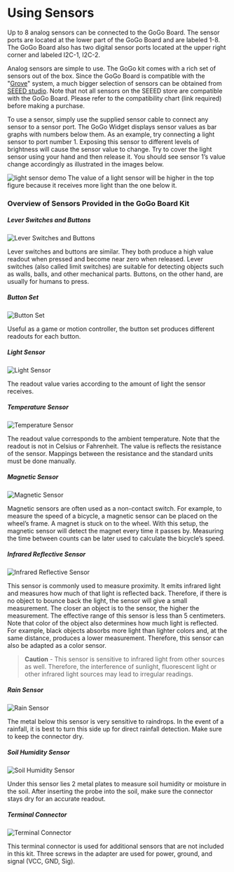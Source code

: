 # Using Sensors

Up to 8 analog sensors can be connected to the GoGo Board. The sensor ports are located at the lower part of the GoGo Board and are labeled 1-8. The GoGo Board also has two digital sensor ports located at the upper right corner and labeled I2C-1, I2C-2.

Analog sensors are simple to use. The GoGo kit comes with a rich set of sensors out of the box. Since the GoGo Board is compatible with the "[Grove](https://www.google.com/url?q=http://www.seeedstudio.com/wiki/Grove_System&sa=D&ust=1516951079209000&usg=AFQjCNHxLEdoCB67xV8K6qe_BsNtzbv_2A)" system, a much bigger selection of sensors can be obtained from [SEEED studio](https://www.google.com/url?q=https://www.seeedstudio.com&sa=D&ust=1516951079210000&usg=AFQjCNHybadFBnfDzeIcUBDcZAyKJ1GuEw). Note that not all sensors on the SEEED store are compatible with the GoGo Board. Please refer to the compatibility chart (link required) before making a purchase.

To use a sensor, simply use the supplied sensor cable to connect any sensor to a sensor port. The GoGo Widget displays sensor values as bar graphs with numbers below them. As an example, try connecting a light sensor to port number 1. Exposing this sensor to different levels of brightness will cause the sensor value to change. Try to cover the light sensor using your hand and then release it. You should see sensor 1’s value change accordingly as illustrated in the images below.

![light sensor demo](https://lh3.googleusercontent.com/vacLSnU69A5KbTvpA-7kqdfsQ_ljvbpEYNq7-fAAe5LVwR9Z7kq2YY8nTq4PZU3tMXivyzBnZB0ymlh5MZEde96ERP4jpwD_FOSQXCLpisdlz_56eq-tsVyLOlV0rTRq_L4ZfrIR)
The value of a light sensor will be higher in the top figure because it receives more light than the one below it.

### Overview of Sensors Provided in the GoGo Board Kit 

##### Lever Switches and Buttons
![Lever Switches and Buttons](https://lh6.googleusercontent.com/XXhoiviM0cP9LWZSgzPx0pWmHF0x-tR4V8OhTWUseZfxY3xGaHsyGhh-O5gTvfPI-BFfGeMEibbzyN9AMxTOgTI_vG4uYLYIu8t6anoM7GqdF8GhQbq1BX0YVVc38N52Md8o0loC)

Lever switches and buttons are similar. They both produce a high value readout when pressed and become near zero when released. Lever switches (also called limit switches) are suitable for detecting objects such as walls, balls, and other mechanical parts. Buttons, on the other hand, are usually for humans to press.

##### Button Set
![Button Set](https://lh5.googleusercontent.com/VUuiVQfDIceaurA8ryCCKjCOdan_ojwqc-Ogk9oiTRG6wBkPoh3-9_3EjxNkxEgRUqDUo_AL_sG_9mdyHAXpLfrVwb0iCmKGt-oUY4JY7gBwwPLyMTdp5RJ7jfbck4nPfMl6uJOx)

Useful as a game or motion controller, the button set produces different readouts for each button.

##### Light Sensor
![Light Sensor](https://lh5.googleusercontent.com/Rmta4SQ9rb1CuqJC9vY8uw2z4zgpFS7AN6q9hSuqbtxWINkbDGAognrPA6hnccv69Y8ekl-TX3fxjedsuwo3xmHmx09xpjsnYAJB_OJgzHxJvoyNSvG8lybrCexIjteQXqjVuOnZ)

The readout value varies  according to the amount of light the sensor receives.

##### Temperature Sensor
![Temperature Sensor](https://lh5.googleusercontent.com/ec1kkqFywSPdfv0K6UxZHlfoQaQxUUETpQNnWNWIVhACiKBn0X8nm8DHSp_9twDveYbGnupKMMISXga4RLLAlDAbfIYvwBa4M_t70_FS-wB9EiG1BjmrJpUUTb1TxwPBQAw9D33W)

The readout value corresponds to the ambient temperature. Note that the readout is not in Celsius or Fahrenheit. The value is reflects the resistance of the sensor. Mappings between the resistance and the standard units must be done manually.

##### Magnetic Sensor
![Magnetic Sensor](https://lh6.googleusercontent.com/CQGNhkdfH75drhz385lKoW1OglalqJBSMLQhiySijjqP--X6O6tu1wlXJOunjBo812kH5iarjZ3BdrSkZTjiJ4qFYrz-Be1pFbg5Ih_bgaO-koYnUkgcByjTe5c2BLh3POmkZuE5)

Magnetic sensors are often used as a non-contact switch. For example, to measure the speed of a bicycle, a magnetic sensor can be placed on the wheel’s frame. A magnet is stuck on to the wheel. With this setup, the magnetic sensor will detect the magnet every time it passes by. Measuring the time between counts can be later used to calculate the bicycle’s speed.

##### Infrared Reflective Sensor
![Infrared Reflective Sensor](https://lh6.googleusercontent.com/9bqUi-qv_uhq71zSn1qe5G5Q2os-9ULuRJx4bYSiWGFkwLS6zst3X9RLamf2FFtss5Z84vbJSwBFot1EuPXAiKHHl78HWCK0QvImOj_90SzTNkjAKNDW9R7ATZbA-Ty3MOQCzG-f)

This sensor is commonly used to measure proximity. It emits infrared light and measures how much of that light is reflected back. Therefore, if there is no object to bounce back the light, the sensor will give a small measurement. The closer an object is to the sensor, the higher the measurement. The effective range of this sensor is less than 5 centimeters. Note that color of the object also determines how much light is reflected. For example, black objects absorbs more light than lighter colors and, at the same distance, produces a lower measurement. Therefore, this sensor can also be adapted as a color sensor.  

> **Caution** - This sensor is sensitive to infrared light from other sources as well. Therefore, the interference of sunlight, fluorescent light or other infrared light sources may lead to irregular readings.

##### Rain Sensor
![Rain Sensor](https://lh6.googleusercontent.com/Syxw8-t7T8gElVNzcRClX8MVIrQu5OnVxiJ7ZqqEiTO-xmxtVwgXgBJ-Xgyj1UN5-syZ2WDSDqpjLuDL39UdrzepjDW_JQqMME0R2KVSntoxuOqeixBVcHAf2tROFyNFADtiXM0Z)

The metal below this sensor is  very sensitive to raindrops. In the event of a rainfall, it is best to turn this side up for direct rainfall detection. Make sure to keep the connector dry.

##### Soil Humidity Sensor
![Soil Humidity Sensor](https://lh5.googleusercontent.com/ShjcJG_JzPDLen6CHoZZ4e0Sj32jGRE9LkxeuEOF3dj6xbNRnLBs99zIflF2-HfLuEQvP3Mxs25vxdhhigT3l7XoaJ09EYUyPRfVp_y9uOvdiCScQY8JnIfMLVQ_Ea48FmfoWtS4)

Under this sensor lies 2 metal plates to measure soil humidity or moisture in the soil. After inserting the probe into the soil, make sure the connector stays dry for an accurate readout.

##### Terminal Connector
![Terminal Connector](https://lh6.googleusercontent.com/BsDQ0Lmmj7k9reFACTEsyOA4DZzNWpNU4UPFLcLUXE90ZmSS-JHGJHknNh9i-nWG90HLG6i3DOGQdDADIxE3sIH4rUigGNeczo-xpQE5f32wpqlR7wWbCZlke0e652HwQEYGV5Og)

This terminal connector is used for additional sensors that are not included in this kit. Three screws in the adapter are used for power, ground, and signal (VCC, GND, Sig).  
